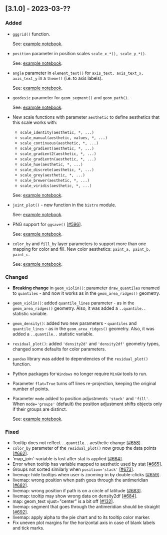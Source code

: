 ## [3.1.0] - 2023-03-??

### Added

- `gggrid()` function.

  See: [example notebook](https://nbviewer.org/github/JetBrains/lets-plot/blob/master/docs/f-23a/plot_grid.ipynb).


- `position` parameter in position scales `scale_x_*(), scale_y_*()`.       

  See: [example notebook](https://nbviewer.org/github/JetBrains/lets-plot/blob/master/docs/f-23a/axis_position.ipynb).


- `angle` parameter in `element_text()` for `axis_text, axis_text_x, axis_text_y` in a `theme()` (i.e. to axis labels).

  See: [example notebook](https://nbviewer.org/github/JetBrains/lets-plot/blob/master/docs/f-23a/axis_text_angle.ipynb).  


- `geodesic` parameter for `geom_segment()` and `geom_path()`.

  See: [example notebook](https://nbviewer.org/github/JetBrains/lets-plot/blob/master/docs/f-23a/param_geodesic.ipynb).


- New scale functions with  parameter `aesthetic` to define aesthetics that this scale works with:
  - `scale_identity(aesthetic, *, ...)`
  - `scale_manual(aesthetic, values, *, ...)`
  - `scale_continuous(aesthetic, *, ...)`
  - `scale_gradient(aesthetic, *, ...)`
  - `scale_gradient2(aesthetic, *, ...)`
  - `scale_gradientn(aesthetic, *, ...)`
  - `scale_hue(aesthetic, *, ...)`
  - `scale_discrete(aesthetic, *, ...)`
  - `scale_grey(aesthetic, *, ...)`
  - `scale_brewer(aesthetic, *, ...)`
  - `scale_viridis(aesthetic, *, ...)`
    
  See: [example notebook](https://nbviewer.org/github/JetBrains/lets-plot/blob/master/docs/f-23a/scale_functions.ipynb).


- `joint_plot()` - new function in the `bistro` module.

  See: [example notebook](https://nbviewer.org/github/JetBrains/lets-plot/blob/master/docs/f-23a/joint_plot.ipynb).


- PNG support for `ggsave()` [[#596](https://github.com/JetBrains/lets-plot/issues/596)].
  
  See: [example notebook](https://nbviewer.org/github/JetBrains/lets-plot/blob/master/docs/f-23a/export_to_png.ipynb).


- `color_by` and `fill_by` layer parameters to support more than one mapping for color and fill. 
  New color aesthetics: `paint_a, paint_b, paint_c`.

  See: [example notebook](https://nbviewer.org/github/JetBrains/lets-plot/blob/master/docs/f-23a/multiple_color_scales.ipynb).

### Changed

- **Breaking change** in `geom_violin()`: parameter `draw_quantiles` renamed to `quantiles` - and now it works as in the `geom_area_ridges()` geometry.

- `geom_violin()`: added `quantile_lines` parameter - as in the `geom_area_ridges()` geometry. Also, it was added a `..quantile..` statistic variable.

- `geom_density()`: added two new parameters - `quantiles` and `quantile_lines` - as in the `geom_area_ridges()` geometry. Also, it was added a `..quantile..` statistic variable.

- `residual_plot()`: added `'density2d'` and `'density2df'` geometry types, changed some defaults for color parameters. 

- `pandas` library was added to dependencies of the `residual_plot()` function.

- Python packages for `Windows` no longer require `MinGW` tools to run.

- Parameter `flat=True` turns off lines re-projection, keeping the original number of points.

- Parameter `mode` added to position adjustments `'stack'` and `'fill'`. When `mode='groups'` (default) the position adjustment shifts objects only if their groups are distinct.

  See: [example notebook](https://nbviewer.org/github/JetBrains/lets-plot/blob/master/docs/f-23a/position_stack.ipynb).

### Fixed

- Tooltip does not reflect `..quantile..` aesthetic change [[#658](https://github.com/JetBrains/lets-plot/issues/658)].
- `color_by` parameter of the `residual_plot()` now group the data points [[#662](https://github.com/JetBrains/lets-plot/issues/662)].
- 'map_join'-variable is lost after stat is applied [[#664](https://github.com/JetBrains/lets-plot/issues/664)].
- Error when tooltip has variable mapped to aesthetic used by stat [[#665](https://github.com/JetBrains/lets-plot/issues/665)].
- Groups not sorted similarly when `position='stack'` [[#673](https://github.com/JetBrains/lets-plot/issues/673)].
- livemap: hide tooltips when user is zooming-in by double-clicks [[#659](https://github.com/JetBrains/lets-plot/issues/659)].
- livemap: wrong position when path goes through the antimeridian [[#682](https://github.com/JetBrains/lets-plot/issues/682)].
- livemap: wrong position if path is on a circle of latitude [[#683](https://github.com/JetBrains/lets-plot/issues/683)].
- livemap: tooltip may show wrong data on density2df [[#684](https://github.com/JetBrains/lets-plot/issues/684)].
- map: geom_text vjust="center" is a bit off [[#132](https://github.com/JetBrains/lets-plot/issues/132)].
- livemap: segment that goes through the antimeridian should be straight [[#692](https://github.com/JetBrains/lets-plot/issues/692)].
- livemap: apply alpha to the pie chart and to its tooltip color marker.
- Fix uneven plot margins for the horizontal axis in case of blank labels and tick marks.